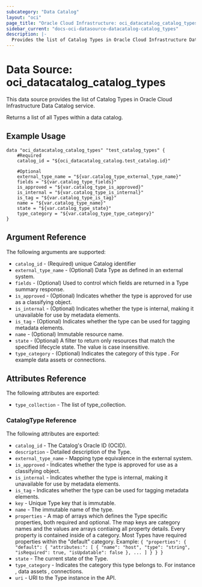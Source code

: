 ```yaml
---
subcategory: "Data Catalog"
layout: "oci"
page_title: "Oracle Cloud Infrastructure: oci_datacatalog_catalog_types"
sidebar_current: "docs-oci-datasource-datacatalog-catalog_types"
description: |-
  Provides the list of Catalog Types in Oracle Cloud Infrastructure Data Catalog service
---
```


# Data Source: oci_datacatalog_catalog_types
This data source provides the list of Catalog Types in Oracle Cloud Infrastructure Data Catalog service.

Returns a list of all Types within a data catalog.

## Example Usage

```hcl
data "oci_datacatalog_catalog_types" "test_catalog_types" {
	#Required
	catalog_id = "${oci_datacatalog_catalog.test_catalog.id}"

	#Optional
	external_type_name = "${var.catalog_type_external_type_name}"
	fields = "${var.catalog_type_fields}"
	is_approved = "${var.catalog_type_is_approved}"
	is_internal = "${var.catalog_type_is_internal}"
	is_tag = "${var.catalog_type_is_tag}"
	name = "${var.catalog_type_name}"
	state = "${var.catalog_type_state}"
	type_category = "${var.catalog_type_type_category}"
}
```

## Argument Reference

The following arguments are supported:

* `catalog_id` - (Required) unique Catalog identifier
* `external_type_name` - (Optional) Data Type as defined in an external system.
* `fields` - (Optional) Used to control which fields are returned in a Type summary response. 
* `is_approved` - (Optional) Indicates whether the type is approved for use as a classifying object.
* `is_internal` - (Optional) Indicates whether the type is internal, making it unavailable for use by metadata elements.
* `is_tag` - (Optional) Indicates whether the type can be used for tagging metadata elements.
* `name` - (Optional) Immutable resource name.
* `state` - (Optional) A filter to return only resources that match the specified lifecycle state. The value is case insensitive.
* `type_category` - (Optional) Indicates the category of this type . For example data assets or connections.


## Attributes Reference

The following attributes are exported:

* `type_collection` - The list of type_collection.

### CatalogType Reference

The following attributes are exported:

* `catalog_id` - The Catalog's Oracle ID (OCID).
* `description` - Detailed description of the Type.
* `external_type_name` - Mapping type equivalence in the external system.
* `is_approved` - Indicates whether the type is approved for use as a classifying object.
* `is_internal` - Indicates whether the type is internal, making it unavailable for use by metadata elements.
* `is_tag` - Indicates whether the type can be used for tagging metadata elements.
* `key` - Unique Type key that is immutable.
* `name` - The immutable name of the type.
* `properties` - A map of arrays which defines the Type specific properties, both required and optional. The map keys are category names and the values are arrays contiaing all property details. Every property is contained inside of a category. Most Types have required properties within the "default" category. Example: `{ "properties": { "default": { "attributes:": [ { "name": "host", "type": "string", "isRequired": true, "isUpdatable": false }, ... ] } } }` 
* `state` - The current state of the Type.
* `type_category` - Indicates the category this type belongs to. For instance , data assets , connections.
* `uri` - URI to the Type instance in the API.

